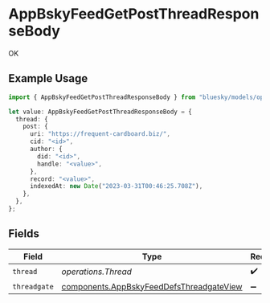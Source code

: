 # AppBskyFeedGetPostThreadResponseBody

OK

## Example Usage

```typescript
import { AppBskyFeedGetPostThreadResponseBody } from "bluesky/models/operations";

let value: AppBskyFeedGetPostThreadResponseBody = {
  thread: {
    post: {
      uri: "https://frequent-cardboard.biz/",
      cid: "<id>",
      author: {
        did: "<id>",
        handle: "<value>",
      },
      record: "<value>",
      indexedAt: new Date("2023-03-31T00:46:25.708Z"),
    },
  },
};
```

## Fields

| Field                                                                                                | Type                                                                                                 | Required                                                                                             | Description                                                                                          |
| ---------------------------------------------------------------------------------------------------- | ---------------------------------------------------------------------------------------------------- | ---------------------------------------------------------------------------------------------------- | ---------------------------------------------------------------------------------------------------- |
| `thread`                                                                                             | *operations.Thread*                                                                                  | :heavy_check_mark:                                                                                   | N/A                                                                                                  |
| `threadgate`                                                                                         | [components.AppBskyFeedDefsThreadgateView](../../models/components/appbskyfeeddefsthreadgateview.md) | :heavy_minus_sign:                                                                                   | N/A                                                                                                  |